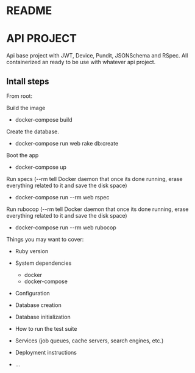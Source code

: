 # README

# API PROJECT

Api base project with JWT, Device, Pundit, JSONSchema and RSpec. All containerized an ready to be use with whatever api project.

## Intall steps

From root:

Build the image
* docker-compose build

Create the database.
* docker-compose run web rake db:create

Boot the app
* docker-compose up

Run specs
(--rm tell Docker daemon that once its done running, erase everything related to it and save the disk space)
* docker-compose run --rm web rspec

Run rubocop
(--rm tell Docker daemon that once its done running, erase everything related to it and save the disk space)
* docker-compose run --rm web rubocop

Things you may want to cover:

* Ruby version

* System dependencies
  - docker
  - docker-compose

* Configuration

* Database creation

* Database initialization

* How to run the test suite

* Services (job queues, cache servers, search engines, etc.)

* Deployment instructions

* ...

